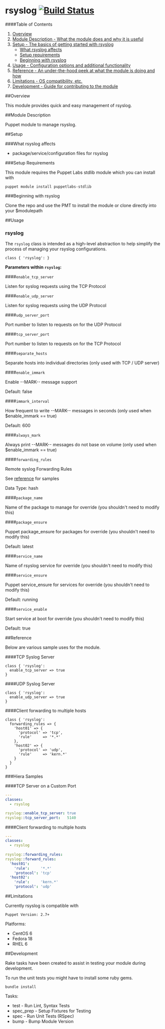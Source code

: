 rsyslog [![Build Status](https://travis-ci.org/dsn/puppet-rsyslog.svg?branch=master)](https://travis-ci.org/dsn/puppet-rsyslog)
======
####Table of Contents

1. [Overview](#overview)
2. [Module Description - What the module does and why it is useful](#module-description)
3. [Setup - The basics of getting started with rsyslog](#setup)
    * [What rsyslog affects](#what-rsyslog-affects)
    * [Setup requirements](#setup-requirements)
    * [Beginning with rsyslog](#beginning-with-rsyslog)
4. [Usage - Configuration options and additional functionality](#usage)
5. [Reference - An under-the-hood peek at what the module is doing and how](#reference)
5. [Limitations - OS compatibility, etc.](#limitations)
6. [Development - Guide for contributing to the module](#development)

##Overview

This module provides quick and easy management of rsyslog.

##Module Description

Puppet module to manage rsyslog.

##Setup

###What rsyslog affects

* package/service/configuration files for rsyslog

###Setup Requirements

This module requires the Puppet Labs stdlib module which you can install with

```puppet module install puppetlabs-stdlib```

###Beginning with rsyslog

Clone the repo and use the PMT to install the module or clone directly into your $modulepath

##Usage

### rsyslog

The `rsyslog` class is intended as a high-level abstraction to help simplify the process of managing your rsyslog configurations.

```puppet
class { 'rsyslog': }
```

**Parameters within `rsyslog`:**

####`enable_tcp_server`

Listen for syslog requests using the TCP Protocol

####`enable_udp_server`

Listen for syslog requests using the UDP Protocol

####`udp_server_port`

Port number to listen to requests on for the UDP Protocol

####`tcp_server_port`

Port number to listen to requests on for the TCP Protocol

####`separate_hosts`

Separate hosts into individual directories (only used with TCP / UDP server)

####`enable_immark`

Enable --MARK-- message support

Default: false

####`immark_interval`

How frequent to write --MARK-- messages in seconds (only used when $enable_immark == true)

Default: 600

####`always_mark`

Always print --MARK-- messages do not base on volume (only used when $enable_immark == true)

####`forwarding_rules`

Remote syslog Forwarding Rules

See [reference](#reference) for samples

Data Type: hash

####`package_name`

Name of the package to manage for override (you shouldn't need to modify this)

####`package_ensure`

Puppet package_ensure for packages for override (you shouldn't need to modify this)

Default: latest

####`service_name`

Name of rsyslog service for override (you shouldn't need to modify this)

####`service_ensure`

Puppet service_ensure for services for override (you shouldn't need to modify this)

Default: running

####`service_enable`

Start service at boot for override (you shouldn't need to modify this)

Default: true

##Reference

Below are various sample uses for the module.

####TCP Syslog Server

```puppet
class { 'rsyslog':
  enable_tcp_server => true  
}
```

####UDP Syslog Server

```puppet
class { 'rsyslog':
  enable_udp_server => true  
}
```

####Client forwarding to multiple hosts

```puppet
class { 'rsyslog':
  forwarding_rules => {
    'host01' => {
      'protocol' => 'tcp',
      'rule'     => '*.*'
    },
    'host02' => {
      'protocol' => 'udp',
      'rule'     => 'kern.*'
    }
  }
}
```

###Hiera Samples

####TCP Server on a Custom Port
```yml
---
classes:
  - rsyslog

rsyslog::enable_tcp_server: true
rsyslog::tcp_server_port:   5140
```

####Client forwarding to multiple hosts

```yml
---
classes:
  - rsyslog
  
rsyslog::forwarding_rules:
rsyslog::forward_rules:
  'host01':
    'rule':     '*.*'
    'protocol': 'tcp'
  'host02':
    'rule':     'kern.*'
    'protocol': 'udp'
```
##Limitations

Currently rsyslog is compatible with

```Puppet Version: 2.7+```

Platforms:
* CentOS 6
* Fedora 18
* RHEL 6

##Development

Rake tasks have been created to assist in testing your module during development. 

To run the unit tests you might have to install some ruby gems.

```bundle install```

Tasks:

* test      - Run Lint, Syntax Tests
* spec_prep - Setup Fixtures for Testing
* spec      - Run Unit Tests (RSpec)
* bump      - Bump Module Version